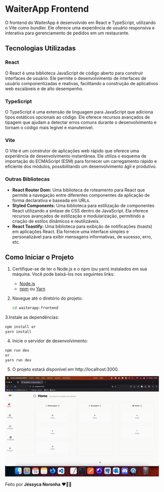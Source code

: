 # WaiterApp Frontend

O frontend do WaiterApp é desenvolvido em React e TypeScript, utilizando o Vite como bundler. Ele oferece uma experiência de usuário responsiva e interativa para gerenciamento de pedidos em um restaurante.

## Tecnologias Utilizadas

### React

O React é uma biblioteca JavaScript de código aberto para construir interfaces de usuário. Ele permite o desenvolvimento de interfaces de usuário componentizadas e reativas, facilitando a construção de aplicativos web escaláveis e de alto desempenho.

### TypeScript

O TypeScript é uma extensão de linguagem para JavaScript que adiciona tipos estáticos opcionais ao código. Ele oferece recursos avançados de tipagem que ajudam a detectar erros comuns durante o desenvolvimento e tornam o código mais legível e manutenível.

### Vite

O Vite é um construtor de aplicações web rápido que oferece uma experiência de desenvolvimento instantânea. Ele utiliza o esquema de importação do ECMAScript (ESM) para fornecer um carregamento rápido e eficiente dos módulos, possibilitando um desenvolvimento ágil e produtivo.

### Outras Bibliotecas

- **React Router Dom:** Uma biblioteca de roteamento para React que permite a navegação entre diferentes componentes da aplicação de forma declarativa e baseada em URLs.
- **Styled Components:** Uma biblioteca para estilização de componentes React utilizando a sintaxe de CSS dentro de JavaScript. Ela oferece recursos avançados de estilização e modularização, permitindo a criação de estilos dinâmicos e reutilizáveis.
- **React Toastify:** Uma biblioteca para exibição de notificações (toasts) em aplicações React. Ela fornece uma interface simples e personalizável para exibir mensagens informativas, de sucesso, erro, etc.

## Como Iniciar o Projeto

1. Certifique-se de ter o Node.js e o npm (ou yarn) instalados em sua máquina. Você pode baixá-los nos seguintes links:

   - [Node.js](https://nodejs.org/)
   - [npm](https://www.npmjs.com/) ou [Yarn](https://yarnpkg.com/)

2. Navegue até o diretório do projeto:

   ```bash
   cd waiterapp-frontend
   ```

3.Instale as dependências:

```
npm install or
yarn install
```

4. Inicie o servidor de desenvolvimento:

```
npm run dev
or
yarn run dev
```

5. O projeto estará disponível em http://localhost:3000.

![WaiterApp](waiterapp.gif)

Feito por <b>Jéssyca Noronha</b> ❤️🤘🏿
